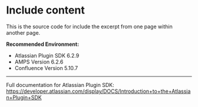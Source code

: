 # Include content

This is the source code for include the excerpt from one page within another page.

**Recommended Environment:**

- Atlassian Plugin SDK 6.2.9
- AMPS Version 6.2.6
- Confluence Version 5.10.7

------

Full documentation for Atlassian Plugin SDK:
https://developer.atlassian.com/display/DOCS/Introduction+to+the+Atlassian+Plugin+SDK
